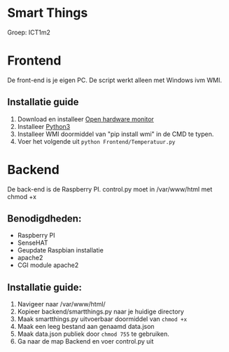 # Smart Things
Groep: ICT1m2

# Frontend
De front-end is je eigen PC. De script werkt alleen met Windows ivm WMI.
## Installatie guide
1.  Download en installeer [Open hardware monitor](https://openhardwaremonitor.org/downloads/)
2.  Installeer [Python3](https://www.python.org/)
3.  Installeer WMI doormiddel van "pip install wmi" in de CMD te typen.
4.  Voer het volgende uit  `python Frontend/Temperatuur.py`
# Backend
De back-end is de Raspberry PI.
control.py moet in /var/www/html met chmod +x
## Benodigdheden:
- Raspberry PI
- SenseHAT
- Geupdate Raspbian installatie
- apache2
- CGI module apache2
## Installatie guide:
1.  Navigeer naar /var/www/html/
2.  Kopieer backend/smartthings.py naar je huidige directory
3.  Maak smartthings.py uitvoerbaar doormiddel van `chmod +x`
4.  Maak een leeg bestand aan genaamd data.json
5.  Maak data.json publiek door `chmod 755` te gebruiken.
6.  Ga naar de map Backend en voer control.py uit
